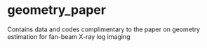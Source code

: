 # geometry_paper
Contains data and codes complimentary to the paper on geometry estimation for fan-beam X-ray log imaging
